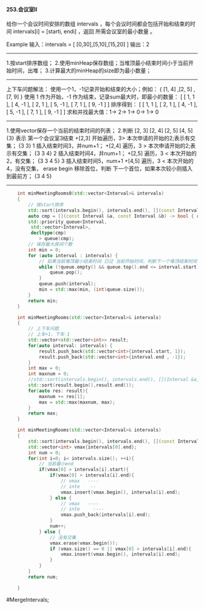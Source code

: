 #### 253.会议室II
给你一个会议时间安排的数组 intervals ，每个会议时间都会包括开始和结束的时间 intervals[i] = [starti, endi] ，返回 所需会议室的最小数量 。

Example
输入：intervals = [ [0,30],[5,10],[15,20] ]
输出：2
---- ----

1.按start排序数组；
2.使用minHeap保存数组；当堆顶最小结束时间小于当前开始时间，出堆；
3.计算最大的minHeap的size即为最小数量；

---

上下车问题解法：
使用一个1，-1记录开始和结束的大小；例如：
{  [1, 4] ,[2, 5] ,[7, 9]   }
使用 1 作为开始，-1 作为结束，记录sum最大时，即最小的数量：
[ [  1, 1 ], [  4, -1 ], [  2, 1 ], [  5, -1 ], [  7, 1 ], [  9, -1 ] ]
排序得到：
[ [  1, 1 ], [  2, 1 ], [  4, -1 ], [  5, -1 ], [  7, 1 ], [  9, -1 ] ]
求和并找最大值：1-> 2-> 1-> 0-> 1-> 0

-----

1.使用vector保存一个当前的结束时间的列表；
2.判断
 [2, 3]  [2, 4]  [2, 5]  [4, 5]
{3} 表示 第一个会议室3结束
+[2,3] 开始遍历，3> 本次申请的开始的2;表示有交集；
{3 3}   1  插入结束时间3，并num+1；
+[2,4] 遍历，3 > 本次申请开始的2;表示有交集；
{3 3 4} 2  插入结束时间4，并num+1；
+[2,5] 遍历，3 < 本次开始的2，有交集；
{3 3 4 5} 3 插入结束时间5，num+1
+[4,5] 遍历，3 < 本次开始的4，没有交集，
erase begin 移除首位，判断 下一个首位，如果本次较小则插入到最前方；
{3 4 5}

-----

```cpp
    int minMeetingRooms0(std::vector<Interval>& intervals)
    {
        // 按start排序
        std::sort(intervals.begin(), intervals.end(), [](const Interval &a, const Interval &b){return a.start < b.start;});
        auto cmp = [](const Interval &a, const Interval &b) -> bool { return a.end >b.end  ;};
        std::priority_queue<Interval,
         std::vector<Interval>,
         decltype(cmp)
            > queue(cmp);
        // 保存最大房间个数
        int min = 0;
        for (auto interval : intervals) {
            // 如果当前堆顶最小结束时间 已过 当前开始时间，判断下一个堆顶结束时间
            while (!queue.empty() && queue.top().end <= interval.start){
                queue.pop();
            }
            queue.push(interval);
            min = std::max(min, (int)queue.size());
        }
        return min;
    }
```

```cpp
    int minMeetingRooms(std::vector<Interval>& intervals)
    {
        // 上下车问题
        // 上车+1，下车-1
        std::vector<std::vector<int>> result;
        for(auto interval: intervals) {
            result.push_back(std::vector<int>{interval.start, 1});
            result.push_back(std::vector<int>{interval.end , -1});
        }
        int max = 0;
        int maxnum = 0;
        //std::sort(intervals.begin(), intervals.end(), [](Interval &a,Interval &b){return a.start < b.start});
        std::sort(result.begin(),result.end());
        for(auto res: result){
            maxnum += res[1];
            max = std::max(maxnum, max);
        }
        return max;
    }
```

```cpp
    int minMeetingRooms(std::vector<Interval>& intervals)
    {
        std::sort(intervals.begin(), intervals.end(), [](const Interval &a, const Interval &b){return a.start < b.start;});
        std::vector<int> vmax{intervals[0].end};
        int num = 0;
        for(int i=0; i< intervals.size(); ++i){
            // 当前最小end
            if(vmax[0] > intervals[i].start){
                if(vmax[0] > intervals[i].end){
                    // vmax   ----
                    // inte    --
                    vmax.insert(vmax.begin(), intervals[i].end);
                } else {
                    // vmax   ----
                    // inte     ----
                    vmax.push_back(intervals[i].end);
                }
                num++;
            } else {
                // 没有交集
                vmax.erase(vmax.begin());
                if (vmax.size() == 0 || vmax[0] > intervals[i].end){
                    vmax.insert(vmax.begin(), intervals[i].end);
                }
            }
        }
        return num;

    }
```

#MergeIntervals;
